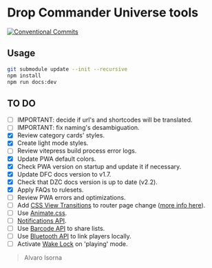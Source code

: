 # Drop Commander Universe tools

[![Conventional Commits](https://img.shields.io/badge/Conventional%20Commits-1.0.0-%23FE5196?logo=conventionalcommits&logoColor=white)](https://conventionalcommits.org)

## Usage

```bash
git submodule update --init --recursive
npm install
npm run docs:dev
```

## TO DO

* [ ] IMPORTANT: decide if url's and shortcodes will be translated.
* [ ] IMPORTANT: fix naming's desambiguation.
* [x] Review category cards' styles.
* [x] Create light mode styles.
* [ ] Review vitepress build process error logs.
* [x] Update PWA default colors.
* [x] Check PWA version on startup and update it if necessary.
* [x] Update DFC docs version to v1.7.
* [x] Check that DZC docs version is up to date (v2.2).
* [x] Apply FAQs to rulesets.
* [ ] Review PWA errors and optimizations.
* [ ] Add [CSS View Transitions](https://vitepress.dev/guide/extending-default-theme#using-view-transitions-api) to router page change ([more info here](https://whatpwacando.today/view-transitions)).
* [ ] Use [Animate.css](https://animate.style/#documentation).
* [ ] [Notifications API](https://whatpwacando.today/notifications).
* [ ] Use [Barcode API](https://whatpwacando.today/barcode) to share lists.
* [ ] Use [Bluetooth API](https://whatpwacando.today/bluetooth) to link players locally.
* [ ] Activate [Wake Lock](https://whatpwacando.today/wake-lock) on 'playing' mode.

> Alvaro Isorna

